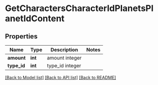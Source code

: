 # GetCharactersCharacterIdPlanetsPlanetIdContent

## Properties
Name | Type | Description | Notes
------------ | ------------- | ------------- | -------------
**amount** | **int** | amount integer | 
**type_id** | **int** | type_id integer | 

[[Back to Model list]](../README.md#documentation-for-models) [[Back to API list]](../README.md#documentation-for-api-endpoints) [[Back to README]](../README.md)


